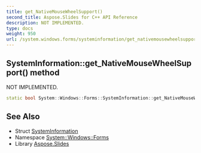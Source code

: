 ```yaml
---
title: get_NativeMouseWheelSupport()
second_title: Aspose.Slides for C++ API Reference
description: NOT IMPLEMENTED.
type: docs
weight: 950
url: /system.windows.forms/systeminformation/get_nativemousewheelsupport/
---
```

## SystemInformation::get_NativeMouseWheelSupport() method


NOT IMPLEMENTED.

```cpp
static bool System::Windows::Forms::SystemInformation::get_NativeMouseWheelSupport()
```


## See Also

* Struct [SystemInformation](../)
* Namespace [System::Windows::Forms](../../)
* Library [Aspose.Slides](../../../)